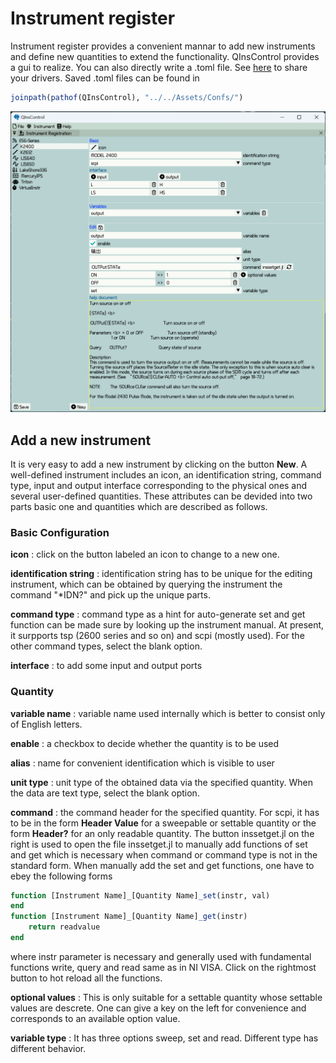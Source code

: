 # Instrument register
Instrument register provides a convenient mannar to add new instruments and define new quantities to extend the
functionality. QInsControl provides a gui to realize. You can also directly write a .toml file. See [here](https://github.com/FaresX/QInsControlDrivers) to share your drivers. Saved .toml files can be found in 
```julia
joinpath(pathof(QInsControl), "../../Assets/Confs/")
```
![image](assetsup/Instrument-register.png)

## Add a new instrument
It is very easy to add a new instrument by clicking on the button **New**. A well-defined instrument includes an icon, 
an identification string, command type, input and output interface corresponding to the physical ones and several
user-defined quantities. These attributes can be devided into two parts basic one and quantities which are described as
follows.

### Basic Configuration

**icon** : click on the button labeled an icon to change to a new one.

**identification string** : identification string has to be unique for the editing instrument, which can be obtained by querying the
instrument the command "*IDN?" and pick up the unique parts.

**command type** : command type as a hint for auto-generate set and get function can be made sure by looking up the instrument
manual. At present, it surpports tsp (2600 series and so on) and scpi (mostly used). For the other command types, select
the blank option.

**interface** : to add some input and output ports

### Quantity

**variable name** : variable name used internally which is better to consist only of English letters.

**enable** : a checkbox to decide whether the quantity is to be used

**alias** : name for convenient identification which is visible to user

**unit type** : unit type of the obtained data via the specified quantity. When the data are text type, select the blank option.

**command** : the command header for the specified quantity. For scpi, it has to be in the form **Header Value** for a sweepable or settable quantity or the form **Header?** for an only readable quantity. The button inssetget.jl on the right is used to open the file inssetget.jl to manually add functions of set and get which is necessary when command or command type is not in the standard form. When manually add the set and get functions, one have to ebey the following forms
```julia
function [Instrument Name]_[Quantity Name]_set(instr, val)
end
function [Instrument Name]_[Quantity Name]_get(instr)
    return readvalue
end
```
where instr parameter is necessary and generally used with fundamental functions write, query and read same as in NI VISA. Click on the rightmost button to hot reload all the functions.

**optional values** : This is only suitable for a settable quantity whose settable values are descrete. One can give a key on the left for convenience and corresponds to an available option value.

**variable type** : It has three options sweep, set and read. Different type has different behavior.